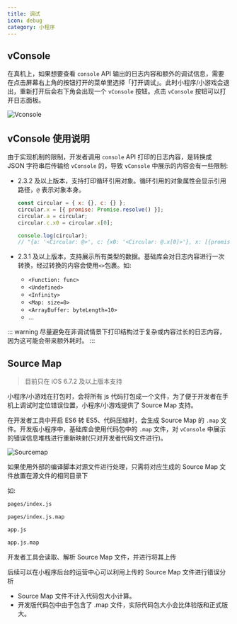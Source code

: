 ```yaml
---
title: 调试
icon: debug
category: 小程序
---
```


## vConsole <MyBadge text="重要" type="error" />

在真机上，如果想要查看 `console` API 输出的日志内容和额外的调试信息，需要在点击屏幕右上角的按钮打开的菜单里选择「打开调试」。此时小程序/小游戏会退出，重新打开后会右下角会出现一个 `vConsole` 按钮。点击 `vConsole` 按钮可以打开日志面板。

![Vconsole](https://res.wx.qq.com/wxdoc/dist/assets/img/vConsole-app.19b93c1e.jpg#width:350px)

## vConsole 使用说明

由于实现机制的限制，开发者调用 `console` API 打印的日志内容，是转换成 JSON 字符串后传输给 `vConsole` 的，导致 `vConsole` 中展示的内容会有一些限制:

- 2.3.2 及以上版本，支持打印循环引用对象。循环引用的对象属性会显示引用路径，`@` 表示对象本身。

  ```js
  const circular = { x: {}, c: {} };
  circular.x = [{ promise: Promise.resolve() }];
  circular.a = circular;
  circular.c.x0 = circular.x[0];

  console.log(circular);
  // "{a: '<Circular: @>', c: {x0: '<Circular: @.x[0]>'}, x: [{promise: '<Promise>'}]}"
  ```

- 2.3.1 及以上版本，支持展示所有类型的数据。基础库会对日志内容进行一次转换，经过转换的内容会使用`<>`包裹。如:

  - `<Function: func>`
  - `<Undefined>`
  - `<Infinity>`
  - `<Map: size=0>`
  - `<ArrayBuffer: byteLength=10>`
  - ...

::: warning
尽量避免在非调试情景下打印结构过于复杂或内容过长的日志内容，因为这可能会带来额外耗时。
:::

## Source Map

> 目前只在 iOS 6.7.2 及以上版本支持

小程序/小游戏在打包时，会将所有 js 代码打包成一个文件，为了便于开发者在手机上调试时定位错误位置，小程序/小游戏提供了 Source Map 支持。

在开发者工具中开启 ES6 转 ES5、代码压缩时，会生成 Source Map 的 `.map` 文件。开发版小程序中，基础库会使用代码包中的 `.map` 文件，对 `vConsole` 中展示的错误信息堆栈进行重新映射(只对开发者代码文件进行)。

![Sourcemap](https://res.wx.qq.com/wxdoc/dist/assets/img/sourceMap.17b75816.jpg)

如果使用外部的编译脚本对源文件进行处理，只需将对应生成的 Source Map 文件放置在源文件的相同目录下

如:

```md
pages/index.js

pages/index.js.map

app.js

app.js.map
```

开发者工具会读取、解析 Source Map 文件，并进行将其上传

后续可以在小程序后台的运营中心可以利用上传的 Source Map 文件进行错误分析

- Source Map 文件不计入代码包大小计算。
- 开发版代码包中由于包含了 .map 文件，实际代码包大小会比体验版和正式版大。
